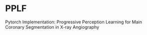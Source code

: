 # PPLF
Pytorch Implementation: Progressive Perception Learning for Main Coronary Segmentation in X-ray Angiography
